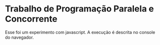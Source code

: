 # Trabalho de Programação Paralela e Concorrente

Esse foi um experimento com javascript. A execução é descrita no console do navegador.
